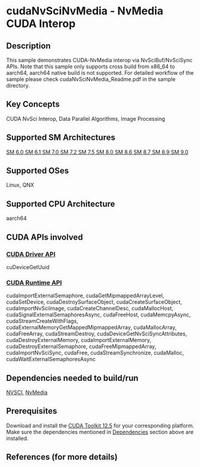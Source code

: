 # cudaNvSciNvMedia - NvMedia CUDA Interop

## Description

This sample demonstrates CUDA-NvMedia interop via NvSciBuf/NvSciSync APIs. Note that this sample only supports cross build from x86_64 to aarch64, aarch64 native build is not supported. For detailed workflow of the sample please check cudaNvSciNvMedia_Readme.pdf in the sample directory.

## Key Concepts

CUDA NvSci Interop, Data Parallel Algorithms, Image Processing

## Supported SM Architectures

[SM 6.0 ](https://developer.nvidia.com/cuda-gpus)  [SM 6.1 ](https://developer.nvidia.com/cuda-gpus)  [SM 7.0 ](https://developer.nvidia.com/cuda-gpus)  [SM 7.2 ](https://developer.nvidia.com/cuda-gpus)  [SM 7.5 ](https://developer.nvidia.com/cuda-gpus)  [SM 8.0 ](https://developer.nvidia.com/cuda-gpus)  [SM 8.6 ](https://developer.nvidia.com/cuda-gpus)  [SM 8.7 ](https://developer.nvidia.com/cuda-gpus)  [SM 8.9 ](https://developer.nvidia.com/cuda-gpus)  [SM 9.0 ](https://developer.nvidia.com/cuda-gpus)

## Supported OSes

Linux, QNX

## Supported CPU Architecture

aarch64

## CUDA APIs involved

### [CUDA Driver API](http://docs.nvidia.com/cuda/cuda-driver-api/index.html)
cuDeviceGetUuid

### [CUDA Runtime API](http://docs.nvidia.com/cuda/cuda-runtime-api/index.html)
cudaImportExternalSemaphore, cudaGetMipmappedArrayLevel, cudaSetDevice, cudaDestroySurfaceObject, cudaCreateSurfaceObject, cudaImportNvSciImage, cudaCreateChannelDesc, cudaMallocHost, cudaSignalExternalSemaphoresAsync, cudaFreeHost, cudaMemcpyAsync, cudaStreamCreateWithFlags, cudaExternalMemoryGetMappedMipmappedArray, cudaMallocArray, cudaFreeArray, cudaStreamDestroy, cudaDeviceGetNvSciSyncAttributes, cudaDestroyExternalMemory, cudaImportExternalMemory, cudaDestroyExternalSemaphore, cudaFreeMipmappedArray, cudaImportNvSciSync, cudaFree, cudaStreamSynchronize, cudaMalloc, cudaWaitExternalSemaphoresAsync

## Dependencies needed to build/run
[NVSCI](../../../README.md#nvsci), [NvMedia](../../../README.md#nvmedia)

## Prerequisites

Download and install the [CUDA Toolkit 12.5](https://developer.nvidia.com/cuda-downloads) for your corresponding platform.
Make sure the dependencies mentioned in [Dependencies]() section above are installed.

## References (for more details)
